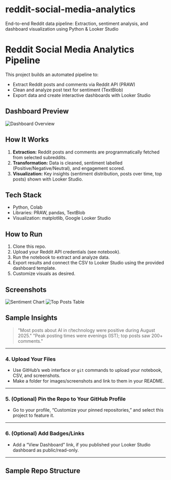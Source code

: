 # reddit-social-media-analytics
End-to-end Reddit data pipeline: Extraction, sentiment analysis, and dashboard visualization using Python &amp; Looker Studio
# Reddit Social Media Analytics Pipeline

This project builds an automated pipeline to:
- Extract Reddit posts and comments via Reddit API (PRAW)
- Clean and analyze post text for sentiment (TextBlob)
- Export data and create interactive dashboards with Looker Studio

## Dashboard Preview

![Dashboard Overview](screenshots/dashboard_overview.png)

## How It Works

1. **Extraction:** Reddit posts and comments are programmatically fetched from selected subreddits.
2. **Transformation:** Data is cleaned, sentiment labelled (Positive/Negative/Neutral), and engagement scored.
3. **Visualization:** Key insights (sentiment distribution, posts over time, top posts) shown with Looker Studio.

## Tech Stack
- Python, Colab
- Libraries: PRAW, pandas, TextBlob
- Visualization: matplotlib, Google Looker Studio

## How to Run
1. Clone this repo.
2. Upload your Reddit API credentials (see notebook).
3. Run the notebook to extract and analyze data.
4. Export results and connect the CSV to Looker Studio using the provided dashboard template.
5. Customize visuals as desired.

## Screenshots

![Sentiment Chart](screenshots/sentiment_chart.png)
![Top Posts Table](screenshots/top_posts_table.png)

## Sample Insights

> "Most posts about AI in r/technology were positive during August 2025."
> "Peak posting times were evenings (IST); top posts saw 200+ comments."

---

### 4. Upload Your Files
- Use GitHub’s web interface or `git` commands to upload your notebook, CSV, and screenshots.
- Make a folder for images/screenshots and link to them in your README.

---

### 5. (Optional) Pin the Repo to Your GitHub Profile
- Go to your profile, “Customize your pinned repositories,” and select this project to feature it.

---

### 6. (Optional) Add Badges/Links
- Add a “View Dashboard” link, if you published your Looker Studio dashboard as public/read-only.

---

## Sample Repo Structure

